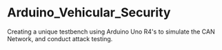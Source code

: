 # Arduino_Vehicular_Security
Creating a unique testbench using Arduino Uno R4's to simulate the CAN Network, and conduct attack testing.
